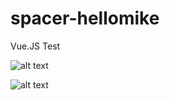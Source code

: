 # spacer-hellomike
Vue.JS Test

![alt text](https://i.imgur.com/LGEHVM5.png)

![alt text](https://i.imgur.com/I7YjBKm.png)
